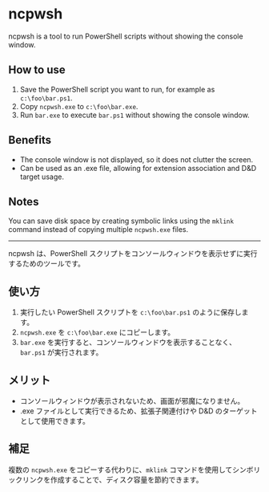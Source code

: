 # ncpwsh

ncpwsh is a tool to run PowerShell scripts without showing the console window.

## How to use

1. Save the PowerShell script you want to run, for example as `c:\foo\bar.ps1`.
1. Copy `ncpwsh.exe` to `c:\foo\bar.exe`.
1. Run `bar.exe` to execute `bar.ps1` without showing the console window.

## Benefits

- The console window is not displayed, so it does not clutter the screen.
- Can be used as an .exe file, allowing for extension association and D&D target usage.

## Notes

You can save disk space by creating symbolic links using the `mklink` command instead of copying multiple `ncpwsh.exe` files.

<hr/>

ncpwsh は、PowerShell スクリプトをコンソールウィンドウを表示せずに実行するためのツールです。

## 使い方

1. 実行したい PowerShell スクリプトを `c:\foo\bar.ps1` のように保存します。
1. `ncpwsh.exe` を `c:\foo\bar.exe` にコピーします。
1. `bar.exe` を実行すると、コンソールウィンドウを表示することなく、`bar.ps1` が実行されます。

## メリット

- コンソールウィンドウが表示されないため、画面が邪魔になりません。
- .exe ファイルとして実行できるため、拡張子関連付けや D&D のターゲットとして使用できます。

## 補足

複数の `ncpwsh.exe` をコピーする代わりに、`mklink` コマンドを使用してシンボリックリンクを作成することで、ディスク容量を節約できます。
